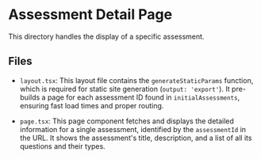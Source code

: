 # Assessment Detail Page

This directory handles the display of a specific assessment.

## Files

-   `layout.tsx`: This layout file contains the `generateStaticParams` function, which is required for static site generation (`output: 'export'`). It pre-builds a page for each assessment ID found in `initialAssessments`, ensuring fast load times and proper routing.

-   `page.tsx`: This page component fetches and displays the detailed information for a single assessment, identified by the `assessmentId` in the URL. It shows the assessment's title, description, and a list of all its questions and their types.
